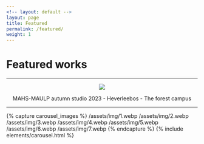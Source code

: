 ```yaml
---
<!-- layout: default -->
layout: page
title: Featured
permalink: /featured/
weight: 1
---
```


# **Featured works**
---


<div style="text-align:center;">
    <img src="/assets/img/0.webp">
    <p>MAHS-MAULP autumn studio 2023 - Heverleebos - The forest campus</p>
</div>

<!-- <div style="text-align:center;">
    <video width="100%" preload="auto" muted loop autoplay>
      <source src="/assets/img/1.webm" type="video/mp4">
    </video>
    <p>MAHS-MAULP autumn studio 2023 - Heverleebos - The forest campus</p>
</div> -->

---

<div class="centered">
{% capture carousel_images %}
/assets/img/1.webp
/assets/img/2.webp
/assets/img/3.webp
/assets/img/4.webp
/assets/img/5.webp
/assets/img/6.webp
/assets/img/7.webp
{% endcapture %}
{% include elements/carousel.html %}
</div>